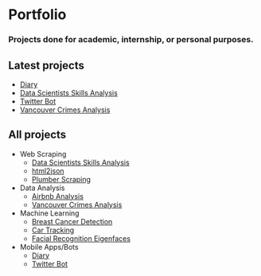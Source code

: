 # Portfolio

<h3>  
Projects done for academic, internship, or personal purposes.

</h3>

## Latest projects
- [Diary](https://github.com/NawfelBC/Diary_App)
- [Data Scientists Skills Analysis](https://github.com/NawfelBC/Data_Scientists_Skills_Analysis)
- [Twitter Bot](https://github.com/NawfelBC/Twitter-Bot)
- [Vancouver Crimes Analysis](https://github.com/NawfelBC/Vancouver_Crime_Analysis)


## All projects
- Web Scraping
  - [Data Scientists Skills Analysis](https://github.com/NawfelBC/Data_Scientists_Skills_Analysis)
  - [html2json](https://github.com/NawfelBC/html2json)
  - [Plumber Scraping](https://github.com/NawfelBC/Plumber_Scraping) 
- Data Analysis
  - [Airbnb Analysis](https://github.com/NawfelBC/Airbnb_Analysis)
  - [Vancouver Crimes Analysis](https://github.com/NawfelBC/Vancouver_Crime_Analysis) 
- Machine Learning
  - [Breast Cancer Detection](https://github.com/NawfelBC/Breast_Cancer_Detection) 
  - [Car Tracking](https://github.com/NawfelBC/Car_Tracking)
  - [Facial Recognition Eigenfaces](https://github.com/NawfelBC/Facial_Recognition_Eigenfaces)
- Mobile Apps/Bots
  - [Diary](https://github.com/NawfelBC/Diary_App)
  - [Twitter Bot](https://github.com/NawfelBC/Twitter-Bot)
